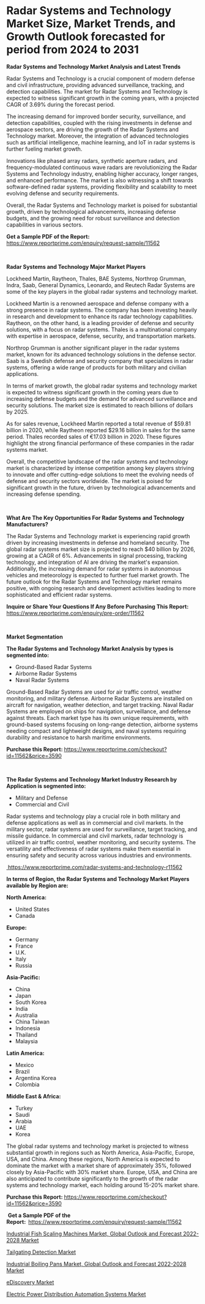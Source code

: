 <p><h1>Radar Systems and Technology Market Size, Market Trends, and Growth Outlook forecasted for period from 2024 to 2031</h1></p><p><strong>Radar Systems and Technology Market Analysis and Latest Trends</strong></p>
<p><p>Radar Systems and Technology is a crucial component of modern defense and civil infrastructure, providing advanced surveillance, tracking, and detection capabilities. The market for Radar Systems and Technology is expected to witness significant growth in the coming years, with a projected CAGR of 3.69% during the forecast period. </p><p>The increasing demand for improved border security, surveillance, and detection capabilities, coupled with the rising investments in defense and aerospace sectors, are driving the growth of the Radar Systems and Technology market. Moreover, the integration of advanced technologies such as artificial intelligence, machine learning, and IoT in radar systems is further fueling market growth.</p><p>Innovations like phased array radars, synthetic aperture radars, and frequency-modulated continuous wave radars are revolutionizing the Radar Systems and Technology industry, enabling higher accuracy, longer ranges, and enhanced performance. The market is also witnessing a shift towards software-defined radar systems, providing flexibility and scalability to meet evolving defense and security requirements.</p><p>Overall, the Radar Systems and Technology market is poised for substantial growth, driven by technological advancements, increasing defense budgets, and the growing need for robust surveillance and detection capabilities in various sectors.</p></p>
<p><strong>Get a Sample PDF of the Report:&nbsp;</strong> <a href="https://www.reportprime.com/enquiry/request-sample/11562">https://www.reportprime.com/enquiry/request-sample/11562</a></p>
<p>&nbsp;</p>
<p><strong>Radar Systems and Technology Major Market Players</strong></p>
<p><p>Lockheed Martin, Raytheon, Thales, BAE Systems, Northrop Grumman, Indra, Saab, General Dynamics, Leonardo, and Reutech Radar Systems are some of the key players in the global radar systems and technology market. </p><p>Lockheed Martin is a renowned aerospace and defense company with a strong presence in radar systems. The company has been investing heavily in research and development to enhance its radar technology capabilities. Raytheon, on the other hand, is a leading provider of defense and security solutions, with a focus on radar systems. Thales is a multinational company with expertise in aerospace, defense, security, and transportation markets.</p><p>Northrop Grumman is another significant player in the radar systems market, known for its advanced technology solutions in the defense sector. Saab is a Swedish defense and security company that specializes in radar systems, offering a wide range of products for both military and civilian applications.</p><p>In terms of market growth, the global radar systems and technology market is expected to witness significant growth in the coming years due to increasing defense budgets and the demand for advanced surveillance and security solutions. The market size is estimated to reach billions of dollars by 2025.</p><p>As for sales revenue, Lockheed Martin reported a total revenue of $59.81 billion in 2020, while Raytheon reported $29.16 billion in sales for the same period. Thales recorded sales of €17.03 billion in 2020. These figures highlight the strong financial performance of these companies in the radar systems market.</p><p>Overall, the competitive landscape of the radar systems and technology market is characterized by intense competition among key players striving to innovate and offer cutting-edge solutions to meet the evolving needs of defense and security sectors worldwide. The market is poised for significant growth in the future, driven by technological advancements and increasing defense spending.</p></p>
<p>&nbsp;</p>
<p><strong>What Are The Key Opportunities For Radar Systems and Technology Manufacturers?</strong></p>
<p><p>The Radar Systems and Technology market is experiencing rapid growth driven by increasing investments in defense and homeland security. The global radar systems market size is projected to reach $40 billion by 2026, growing at a CAGR of 6%. Advancements in signal processing, tracking technology, and integration of AI are driving the market's expansion. Additionally, the increasing demand for radar systems in autonomous vehicles and meteorology is expected to further fuel market growth. The future outlook for the Radar Systems and Technology market remains positive, with ongoing research and development activities leading to more sophisticated and efficient radar systems.</p></p>
<p><strong>Inquire or Share Your Questions If Any Before Purchasing This Report:</strong> <a href="https://www.reportprime.com/enquiry/pre-order/11562">https://www.reportprime.com/enquiry/pre-order/11562</a></p>
<p>&nbsp;</p>
<p><strong>Market Segmentation</strong></p>
<p><strong>The Radar Systems and Technology Market Analysis by types is segmented into:</strong></p>
<p><ul><li>Ground-Based Radar Systems</li><li>Airborne Radar Systems</li><li>Naval Radar Systems</li></ul></p>
<p><p>Ground-Based Radar Systems are used for air traffic control, weather monitoring, and military defense. Airborne Radar Systems are installed on aircraft for navigation, weather detection, and target tracking. Naval Radar Systems are employed on ships for navigation, surveillance, and defense against threats. Each market type has its own unique requirements, with ground-based systems focusing on long-range detection, airborne systems needing compact and lightweight designs, and naval systems requiring durability and resistance to harsh maritime environments.</p></p>
<p><strong>Purchase this Report:&nbsp;</strong><a href="https://www.reportprime.com/checkout?id=11562&price=3590">https://www.reportprime.com/checkout?id=11562&price=3590</a></p>
<p>&nbsp;</p>
<p><strong>The Radar Systems and Technology Market Industry Research by Application is segmented into:</strong></p>
<p><ul><li>Military and Defense</li><li>Commercial and Civil</li></ul></p>
<p><p>Radar systems and technology play a crucial role in both military and defense applications as well as in commercial and civil markets. In the military sector, radar systems are used for surveillance, target tracking, and missile guidance. In commercial and civil markets, radar technology is utilized in air traffic control, weather monitoring, and security systems. The versatility and effectiveness of radar systems make them essential in ensuring safety and security across various industries and environments.</p></p>
<p><a href="https://www.reportprime.com/radar-systems-and-technology-r11562">&nbsp;https://www.reportprime.com/radar-systems-and-technology-r11562</a></p>
<p><strong>In terms of Region, the Radar Systems and Technology Market Players available by Region are:</strong></p>
<p>
    <p> <strong> North America: </strong>
        <ul>
            <li>United States</li>
            <li>Canada</li>
        </ul>
        </p> 
    <p> <strong> Europe: </strong>
        <ul>
            <li>Germany</li>
            <li>France</li>
            <li>U.K.</li>
            <li>Italy</li>
            <li>Russia</li>
        </ul>
        </p> 
    <p> <strong> Asia-Pacific: </strong>
        <ul>
            <li>China</li>
            <li>Japan</li>
            <li>South Korea</li>
            <li>India</li>
            <li>Australia</li>
            <li>China Taiwan</li>
            <li>Indonesia</li>
            <li>Thailand</li>
            <li>Malaysia</li>
        </ul>
        </p> 
    <p> <strong> Latin America: </strong>
        <ul>
            <li>Mexico</li>
            <li>Brazil</li>
            <li>Argentina Korea</li>
            <li>Colombia</li>
        </ul>
        </p> 
    <p> <strong> Middle East & Africa: </strong>
        <ul>
            <li>Turkey</li>
            <li>Saudi</li>
            <li>Arabia</li>
            <li>UAE</li>
            <li>Korea</li>
        </ul>
    </p>
    </p>
<p><p>The global radar systems and technology market is projected to witness substantial growth in regions such as North America, Asia-Pacific, Europe, USA, and China. Among these regions, North America is expected to dominate the market with a market share of approximately 35%, followed closely by Asia-Pacific with 30% market share. Europe, USA, and China are also anticipated to contribute significantly to the growth of the radar systems and technology market, each holding around 15-20% market share.</p></p>
<p><strong>Purchase this Report: </strong><a href="https://www.reportprime.com/checkout?id=11562&price=3590">https://www.reportprime.com/checkout?id=11562&price=3590</a></p>
<p>&nbsp;<strong>Get a Sample PDF of the Report:&nbsp;&nbsp;</strong><a href="https://www.reportprime.com/enquiry/request-sample/11562">https://www.reportprime.com/enquiry/request-sample/11562</a></p>
<p><strong></strong></p>
<p><p><a href="https://issuu.com/reportprime-2/docs/industrial-fish-scaling-machines-ma_5c1acc253a7ec1">Industrial Fish Scaling Machines Market, Global Outlook and Forecast 2022-2028 Market</a></p><p><a href="https://github.com/BryceTownsendr/Market-Research-Report-List-6/blob/main/tailgating-detection-market.md">Tailgating Detection Market</a></p><p><a href="https://issuu.com/reportprime-2/docs/industrial-boiling-pans-market-glob_35d7df8494d7b3">Industrial Boiling Pans Market, Global Outlook and Forecast 2022-2028 Market</a></p><p><a href="https://github.com/mahnoor2003/Market-Research-Report-List-6/blob/main/ediscovery-market.md">eDiscovery Market</a></p><p><a href="https://github.com/qrkceaah30/Market-Research-Report-List-2/blob/main/electric-power-distribution-automation-systems-market.md">Electric Power Distribution Automation Systems Market</a></p></p>